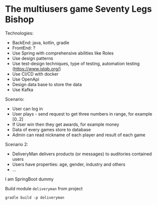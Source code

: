 # The multiusers game Seventy Legs Bishop

Technologies:
- BackEnd: java, kotlin, gradle
- FrontEnd: ?
- Use Spring with comprehensive abilities like Roles 
- Use design patterns
- Use test-design techniques, type of testing, automation testing (https://www.istqb.org/)
- Use CI/CD with docker
- Use OpenApi
- Design data base to store the data
- Use Kafka

Scenario:
- User can log in
- User plays - send request to get three numbers in range, for example [0..2]
- If User win then they get awards, for example money
- Data of every games store to database
- Admin can read nickname of each player and result of each game

Scenario 2:
- DeliveryMan delivers products (or messages) to auditories contained users
- Users have properties: age, gender, industry and others 
- ...

I am SpringBoot dummy

Build module `deliveryman` from project  
````
gradle build -p deliveryman
````
